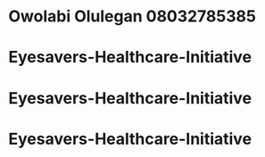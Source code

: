 # Owolabi Olulegan 08032785385
# Eyesavers-Healthcare-Initiative
# Eyesavers-Healthcare-Initiative
# Eyesavers-Healthcare-Initiative
